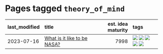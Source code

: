 # Pages tagged `theory_of_mind`

|last_modified|title|est. idea maturity|tags
|:---|:---|---:|:---|
|2023-07-16|[What is it like to be NASA?](../what_is_it_like_to_be_nasa.md)|7998|[![](https://img.shields.io/badge/tag-disunity_of_identity-ad342b)](../tags/disunity_of_identity.md) [![](https://img.shields.io/badge/tag-organization_as_entity-a3a5e9)](../tags/organization_as_entity.md) [![](https://img.shields.io/badge/tag-philosophy-3c7f53)](../tags/philosophy.md) [![](https://img.shields.io/badge/tag-society_of_mind-a682e)](../tags/society_of_mind.md) [![](https://img.shields.io/badge/tag-theory_of_mind-1661bc)](../tags/theory_of_mind.md)|